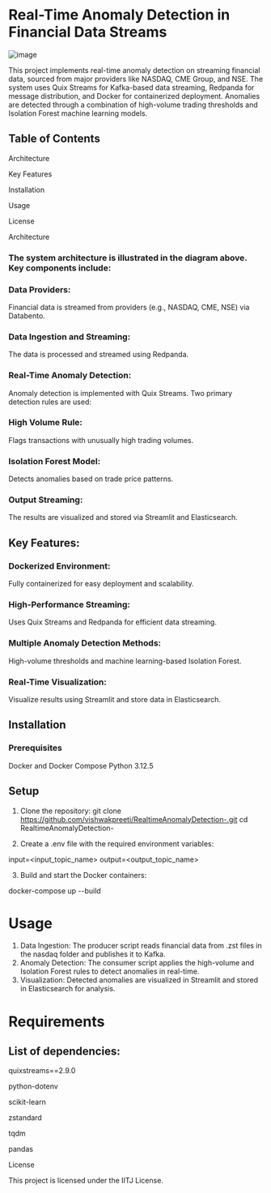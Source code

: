# Real-Time Anomaly Detection in Financial Data Streams

![image](https://github.com/user-attachments/assets/11dd9dc4-a684-4919-98d1-9faeb3a1af17)

This project implements real-time anomaly detection on streaming financial data, sourced from major providers like NASDAQ, CME Group, and NSE. The system uses Quix Streams for Kafka-based data streaming, Redpanda for message distribution, and Docker for containerized deployment. Anomalies are detected through a combination of high-volume trading thresholds and Isolation Forest machine learning models.

## Table of Contents

Architecture

Key Features

Installation

Usage

License

Architecture

### The system architecture is illustrated in the diagram above. Key components include:

### Data Providers: 
Financial data is streamed from providers (e.g., NASDAQ, CME, NSE) via Databento.

### Data Ingestion and Streaming: 
The data is processed and streamed using Redpanda.

### Real-Time Anomaly Detection: 
Anomaly detection is implemented with Quix Streams. Two primary detection rules are used:

### High Volume Rule: 
Flags transactions with unusually high trading volumes.

### Isolation Forest Model: 
Detects anomalies based on trade price patterns.

### Output Streaming: 
The results are visualized and stored via Streamlit and Elasticsearch.

## Key Features:

### Dockerized Environment: 
Fully containerized for easy deployment and scalability.

### High-Performance Streaming: 
Uses Quix Streams and Redpanda for efficient data streaming.

### Multiple Anomaly Detection Methods: 
High-volume thresholds and machine learning-based Isolation Forest.

### Real-Time Visualization: 
Visualize results using Streamlit and store data in Elasticsearch.

## Installation

### Prerequisites

Docker and Docker Compose
Python 3.12.5

## Setup

1. Clone the repository: 
git clone https://github.com/vishwakpreeti/RealtimeAnomalyDetection-.git
cd RealtimeAnomalyDetection-

2. Create a .env file with the required environment variables:

input=<input_topic_name>
output=<output_topic_name>

3. Build and start the Docker containers:

docker-compose up --build

# Usage
1. Data Ingestion: The producer script reads financial data from .zst files in the nasdaq folder and publishes it to Kafka.
2. Anomaly Detection: The consumer script applies the high-volume and Isolation Forest rules to detect anomalies in real-time.
3. Visualization: Detected anomalies are visualized in Streamlit and stored in Elasticsearch for analysis.

# Requirements
## List of dependencies:

quixstreams==2.9.0

python-dotenv

scikit-learn

zstandard

tqdm

pandas

License

This project is licensed under the IITJ License.
